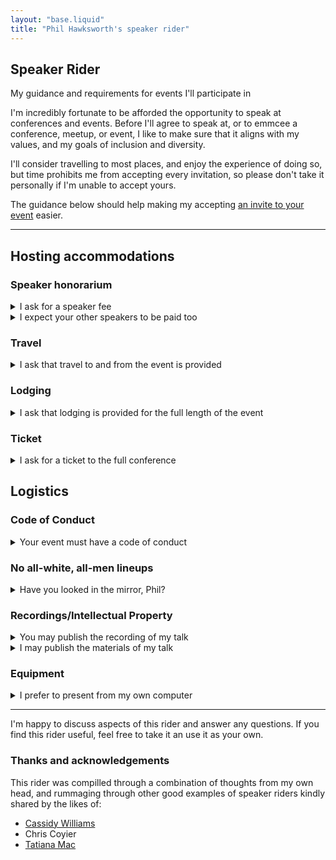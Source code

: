 ```yaml
---
layout: "base.liquid"
title: "Phil Hawksworth's speaker rider"
---
```


<section>
  <hgroup>
    <h1>Speaker Rider</h1>
    <p>My guidance and requirements for events I'll participate in</p>
  </hgroup>

I'm incredibly fortunate to be afforded the opportunity to speak at conferences and events. Before I'll agree to speak at, or to emmcee a conference, meetup, or event, I like to make sure that it aligns with my values, and my goals of inclusion and diversity.

I'll consider travelling to most places, and enjoy the experience of doing so, but time prohibits me from accepting every invitation, so please don't take it personally if I'm unable to accept yours. 

The guidance below should help making my accepting [an invite to your event](/speaking/enquiry) easier.

</section>

---
<section>

## Hosting accommodations

### Speaker honorarium

<details>
  <summary>
    I ask for a speaker fee
  </summary>

- I ask for a speaker fee because speaking takes time, and talks ar the core product being offered by a conference. I often have to take time off work, or away from family to prepare a talk, to travel, and to attend, so I trust you value this as I do.
- I don't quote a standard price because it varies depending on the event.
- For non-profit events, I may choose to waive my honorarium based on ticket pricing, scholarship programs, etc.
- I understand that some events don't have budget to pay speakers, and I'll address this on a case-by-case basis.

</details>

<details>
  <summary>
    I expect your other speakers to be paid too
  </summary>

- I want to normalize people getting paid for their work speaking at conferences (especially underrepresented groups), so I prefer conferences that pay all of their speakers, and not just a select few. (psst, speakers talk to each other)
- "Exposure" is not a realistic form of conpensation for any speakers whatever their experience level, so please don't cite that.
</details>


### Travel

<details>
  <summary>
   I ask that travel to and from the event is provided
  </summary>

- I'm based just outside of London, UK. Assuming an event it is not local to me, either booking travel on my behalf or compensating me for my travel expenses is fine.
- I'd ask that expenses are reimbursed promptly. Doing so makes life easier for me, and this also provides a more inclusive model for those who can't front the cost of travel.
- I have some preferred airlines where I am a member of their reward schemes. If organisers book on my behalf, I'd prefer if you could use thos if the costs are comparitive and reasonable.

</details>


### Lodging

<details>
  <summary>
    I ask that lodging is provided for the full length of the event
  </summary>

- Unless the event is within easy reach of my home, in which case I'm usually happy to travel
- For events remote far removed from London, I ask for at least one full day of lodging _before_ the event since I'll likely be flying in the day
</details>

### Ticket

<details>
  <summary>
    I ask for a ticket to the full conference
  </summary>

- Part of the gig as a speaker is to participate in the conference and be avilable to attendees and egange with the event.
- As a speaker I request a ticket to the entire event, and not only the section of the event which migh be hosting my talk.
</details>



## Logistics

### Code of Conduct

<details>
  <summary>
    Your event must have a code of conduct
  </summary>

- A real, and actionable code of conduct is important for any event. I like to see these available from your event site in advance of the event.
- "Be nice to each other" or "don't be a jerk" might feel cute, but that won't suffice. We need to help provide a safe and inclusive environment, and this resource is a vital peice of that puzzle.
- The event's code of conduct needs to include information on points of contact and enforcement.
- Here are a couple of examaples of great codes of conduct: [JSConfEu](https://2019.jsconf.eu/code-of-conduct/) and [Rust Community](https://www.rust-lang.org/policies/code-of-conduct)
</details>


### No all-white, all-men lineups

<details>
  <summary>
    Have you looked in the mirror, Phil?
  </summary>
  
  - Heads up: Adding me to your event means adding yet nother white bloke. Does your lineup already have reasonable diversity?
  - I'm likely to decline invitations to events where the diverstiy in the lineup is poor. I'm happy to make recommendations if that is helpful.

</details>


### Recordings/Intellectual Property

<details>
  <summary>
    You may publish the recording of my talk
  </summary>
  
- Unless otherwise stated, I'm happy for you to record and publish my talk, with suitable acknowledgement.
- I usually use Apple Keynote to present my talk, and am happy to provide a PDF export of this for distribution after the event. Again, with suitable ackowledgement.

</details>

<details>
  <summary>
    I may publish the materials of my talk
  </summary>

- I reserve the right to publish the materials of my talk on my own site or to other platforms
- Any talks that I repeat tend to evolve over time and are likely to be tailored to your event, but I do not commit to creating exclusive or bespoke content for your event, or grant permission for exclusive access to this content to be provided to your customers.

</details>

### Equipment

<details>
  <summary>I prefer to present from my own computer</summary>

  - I have a strong preference for using my own laptop (MacBook Pro with USB C video out)
  - If I am required to use conference hardware, I will require:
    - Advice of this requirement a minumum of 2 weeks prior to the event
    - A compatible version of Apple Keynote to be available needs to be installed and available
    - A review of my presentation to ensure correct fonts and general visual integrity a minimum of 1 hour prior to my schdeuled talk time
    - A suitable remote control clicker
    - A timer and confidence monitor visible to me from the stage

</details>


</section>

---

<section>

I'm happy to discuss aspects of this rider and answer any questions. If you find this rider useful, feel free to take it an use it as your own.

### Thanks and acknowledgements

This rider was compilled through a combination of thoughts from my own head, and rummaging through other good examples of speaker riders kindly shared by the likes of:

- [Cassidy Williams](https://cass.run/rider)
- Chris Coyier
- [Tatiana Mac](https://gist.github.com/tatianamac/493ca668ee7f7c07a5b282f6d9132552)


</section>